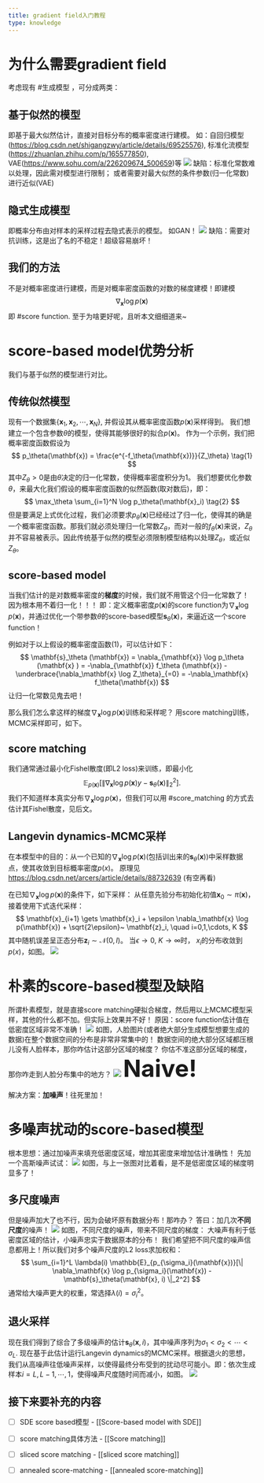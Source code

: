 ```yaml
---
title: gradient field入门教程
type: knowledge
---
```


# 为什么需要gradient field
考虑现有 #生成模型 ，可分成两类：

## 基于似然的模型
即基于最大似然估计，直接对目标分布的概率密度进行建模。
如：自回归模型
(https://blog.csdn.net/shigangzwy/article/details/69525576),
标准化流模型(https://zhuanlan.zhihu.com/p/165577850), 
VAE(https://www.sohu.com/a/226209674_500659)等
![](images/似然模型1.png)
缺陷：标准化常数难以处理，因此需对模型进行限制；
或者需要对最大似然的条件参数(归一化常数)进行近似(VAE)

## 隐式生成模型
即概率分布由对样本的采样过程去隐式表示的模型。
如GAN！
![](images/隐式生成模型1.png)
缺陷：需要对抗训练，这是出了名的不稳定！超级容易崩坏！

## 我们的方法
不是对概率密度进行建模，而是对概率密度函数的对数的梯度建模！即建模
$$\nabla_\mathbf{x} \log p(\mathbf{x})$$
即 #score function.
至于为啥更好呢，且听本文细细道来~

# score-based model优势分析
我们与基于似然的模型进行对比。
## 传统似然模型
现有一个数据集$\{\mathbf{x}_1, \mathbf{x}_2, \cdots, \mathbf{x}_N\}$, 并假设其从概率密度函数$p(\mathbf{x})$采样得到。
我们想建立一个包含参数$\theta$的模型，使得其能够很好的拟合$p(\mathbf{x})$。
作为一个示例，我们把概率密度函数假设为
$$
p_\theta(\mathbf{x}) = \frac{e^{-f_\theta(\mathbf{x})}}{Z_\theta} \tag{1}
$$
其中$Z_\theta > 0$是由$\theta$决定的归一化常数，使得概率密度积分为1。
我们想要优化参数$\theta$，来最大化我们假设的概率密度函数的似然函数(取对数后)，即：
$$
\max_\theta \sum_{i=1}^N \log p_\theta(\mathbf{x}_i) \tag{2}
$$
但是要满足上式优化过程，我们必须要求$p_\theta(\mathbf{x})$已经经过了归一化，使得其的确是一个概率密度函数。那我们就必须处理归一化常数$Z_\theta$，而对一般的$f_\theta(\mathbf{x})$来说，$Z_\theta$并不容易被表示。因此传统基于似然的模型必须限制模型结构以处理$Z_\theta$，或近似$Z_\theta$。

## score-based model
当我们估计的是对数概率密度的**梯度**的时候，我们就不用管这个归一化常数了！
因为根本用不着归一化！！！
即：定义概率密度$p(\mathbf{x})$的score function为$\nabla_\mathbf{x} \log p(\mathbf{x})$，并通过优化一个带参数$\theta$的score-based模型$\mathbf{s}_\theta(\mathbf{x})$，来逼近这一个score function！

例如对于以上假设的概率密度函数(1)，可以估计如下：
$$
  \mathbf{s}_\theta (\mathbf{x}) = \nabla_{\mathbf{x}} \log p_\theta (\mathbf{x} ) = -\nabla_{\mathbf{x}}  f_\theta (\mathbf{x}) - \underbrace{\nabla_\mathbf{x} \log Z_\theta}_{=0} = -\nabla_\mathbf{x} f_\theta(\mathbf{x})   
$$
让归一化常数见鬼去吧！

那么我们怎么拿这样的梯度$\nabla_\mathbf{x} \log p(\mathbf{x})$训练和采样呢？
用score matching训练，MCMC采样即可，如下。

## score matching
我们通常通过最小化Fishel散度(即L2 loss)来训练，即最小化
$$
\mathbb{E}_{p(\mathbf{x})}[\| \nabla_\mathbf{x} \log p(\mathbf{x})y - \mathbf{s}_\theta(\mathbf{x})  \|_2^2] .
$$
我们不知道样本真实分布$\nabla_\mathbf{x} \log p(\mathbf{x})$，但我们可以用 #score_matching 的方式去估计其Fishel散度，见后文。

## Langevin dynamics-MCMC采样
在本模型中的目的：从一个已知的$\nabla_\mathbf{x} \log p(\mathbf{x})$(包括训出来的$\mathbf{s}_\theta (\mathbf{x})$)中采样数据点，使其收敛到目标概率密度$p(x)$。
原理见 https://blog.csdn.net/arcers/article/details/88732639 (有空再看)

在已知$\nabla_\mathbf{x} \log p(\mathbf{x})$的条件下，如下采样：
从任意先验分布初始化初值$\mathbf{x}_0 \sim \pi(\mathbf{x})$，接着使用下式迭代采样：
$$
\mathbf{x}_{i+1} \gets \mathbf{x}_i + \epsilon \nabla_\mathbf{x} \log p(\mathbf{x}) + \sqrt{2\epsilon}~ \mathbf{z}_i, \quad i=0,1,\cdots, K
$$
其中随机误差呈正态分布$\mathbf{z}_i \sim \mathcal{N}(0, I)$。
当$\epsilon \to 0$, $K \to \infty$时， $x_i$的分布收敛到$p(x)$，如图。
![](images/MCMC采样.gif)

# 朴素的score-based模型及缺陷
所谓朴素模型，就是直接score matching硬拟合梯度，然后用以上MCMC模型采样，其他的什么都不加。但实际上效果并不好！
原因：score function估计值在低密度区域非常不准确！
![](images/scorematching不准确.jpg)
如图，人脸图片(或者绝大部分生成模型想要生成的数据)在整个数据空间的分布是非常非常集中的！
数据空间的绝大部分区域都压根儿没有人脸样本，那你咋估计这部分区域的梯度？
你估不准这部分区域的梯度，那你咋走到人脸分布集中的地方？
![](images/pitfalls.jpg)
<font size=7>**Naive!**</font>

解决方案：**加噪声**！往死里加！

# 多噪声扰动的score-based模型

根本思想：通过加噪声来填充低密度区域，增加其密度来增加估计准确性！
先加一个高斯噪声试试：
![](images/single_noise.jpg)
如图，与上一张图对比着看，是不是低密度区域的梯度明显多了！

## 多尺度噪声
但是噪声加大了也不行，因为会破坏原有数据分布！那咋办？
答曰：加几次**不同尺度**的噪声！
![](images/multi_scale.jpg)
如图，不同尺度的噪声，带来不同尺度的梯度：
大噪声有利于低密度区域的估计，小噪声忠实于数据原本的分布！
我们希望把不同尺度的噪声信息都用上！所以我们对多个噪声尺度的L2 loss求加权和：
$$
\sum_{i=1}^L \lambda(i) \mathbb{E}_{p_{\sigma_i}(\mathbf{x})}[\| \nabla_\mathbf{x} \log p_{\sigma_i}(\mathbf{x}) - \mathbf{s}_\theta(\mathbf{x}, i)  \|_2^2]
$$
通常给大噪声更大的权重，常选择$\lambda(i) = \sigma_i^2$。

## 退火采样
现在我们得到了综合了多级噪声的估计$\mathbf{s}_\theta(\mathbf{x}, i)$，其中噪声序列为$\sigma_1 < \sigma_2 < \cdots < \sigma_L$.
现在基于此估计运行Langevin dynamics的MCMC采样。根据退火的思想，我们从高噪声往低噪声采样，以使得最终分布受到的扰动尽可能小。即：依次生成样本$i = L, L-1, \cdots, 1$，使得噪声尺度随时间而减小，如图。
![](images/ald.gif)

## 接下来要补充的内容
- [ ] SDE score based模型 - [[Score-based model with SDE]]
- [ ] score matching具体方法 - [[Score matching]]
- [ ] sliced score matching - [[sliced score matching]]
- [ ] annealed score-matching - [[annealed score-matching]]





















